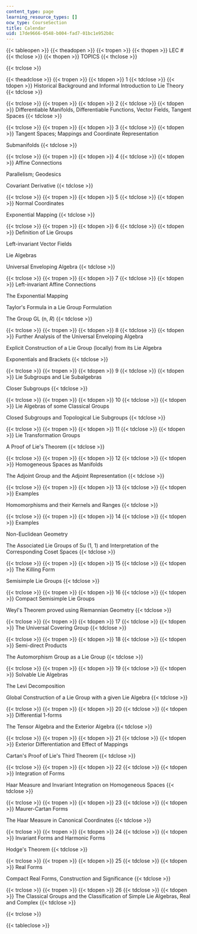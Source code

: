 ```yaml
---
content_type: page
learning_resource_types: []
ocw_type: CourseSection
title: Calendar
uid: 17de9666-0548-b004-fad7-01bc1e952b8c
---
```


{{< tableopen >}}
{{< theadopen >}}
{{< tropen >}}
{{< thopen >}}
LEC #
{{< thclose >}}
{{< thopen >}}
TOPICS
{{< thclose >}}

{{< trclose >}}

{{< theadclose >}}
{{< tropen >}}
{{< tdopen >}}
1
{{< tdclose >}}
{{< tdopen >}}
Historical Background and Informal Introduction to Lie Theory
{{< tdclose >}}

{{< trclose >}}
{{< tropen >}}
{{< tdopen >}}
2
{{< tdclose >}}
{{< tdopen >}}
Differentiable Manifolds, Differentiable Functions, Vector Fields, Tangent Spaces
{{< tdclose >}}

{{< trclose >}}
{{< tropen >}}
{{< tdopen >}}
3
{{< tdclose >}}
{{< tdopen >}}
Tangent Spaces; Mappings and Coordinate Representation  
  
Submanifolds
{{< tdclose >}}

{{< trclose >}}
{{< tropen >}}
{{< tdopen >}}
4
{{< tdclose >}}
{{< tdopen >}}
Affine Connections  
  
Parallelism; Geodesics  
  
Covariant Derivative
{{< tdclose >}}

{{< trclose >}}
{{< tropen >}}
{{< tdopen >}}
5
{{< tdclose >}}
{{< tdopen >}}
Normal Coordinates  
  
Exponential Mapping
{{< tdclose >}}

{{< trclose >}}
{{< tropen >}}
{{< tdopen >}}
6
{{< tdclose >}}
{{< tdopen >}}
Definition of Lie Groups  
  
Left-invariant Vector Fields  
  
Lie Algebras  
  
Universal Enveloping Algebra
{{< tdclose >}}

{{< trclose >}}
{{< tropen >}}
{{< tdopen >}}
7
{{< tdclose >}}
{{< tdopen >}}
Left-invariant Affine Connections  
  
The Exponential Mapping  
  
Taylor's Formula in a Lie Group Formulation  
  
The Group GL (n, _R_)
{{< tdclose >}}

{{< trclose >}}
{{< tropen >}}
{{< tdopen >}}
8
{{< tdclose >}}
{{< tdopen >}}
Further Analysis of the Universal Enveloping Algebra  
  
Explicit Construction of a Lie Group (locally) from its Lie Algebra  
  
Exponentials and Brackets
{{< tdclose >}}

{{< trclose >}}
{{< tropen >}}
{{< tdopen >}}
9
{{< tdclose >}}
{{< tdopen >}}
Lie Subgroups and Lie Subalgebras  
  
Closer Subgroups
{{< tdclose >}}

{{< trclose >}}
{{< tropen >}}
{{< tdopen >}}
10
{{< tdclose >}}
{{< tdopen >}}
Lie Algebras of some Classical Groups  
  
Closed Subgroups and Topological Lie Subgroups
{{< tdclose >}}

{{< trclose >}}
{{< tropen >}}
{{< tdopen >}}
11
{{< tdclose >}}
{{< tdopen >}}
Lie Transformation Groups  
  
A Proof of Lie's Theorem
{{< tdclose >}}

{{< trclose >}}
{{< tropen >}}
{{< tdopen >}}
12
{{< tdclose >}}
{{< tdopen >}}
Homogeneous Spaces as Manifolds  
  
The Adjoint Group and the Adjoint Representation
{{< tdclose >}}

{{< trclose >}}
{{< tropen >}}
{{< tdopen >}}
13
{{< tdclose >}}
{{< tdopen >}}
Examples  
  
Homomorphisms and their Kernels and Ranges
{{< tdclose >}}

{{< trclose >}}
{{< tropen >}}
{{< tdopen >}}
14
{{< tdclose >}}
{{< tdopen >}}
Examples  
  
Non-Euclidean Geometry  
  
The Associated Lie Groups of Su (1, 1) and Interpretation of the Corresponding Coset Spaces
{{< tdclose >}}

{{< trclose >}}
{{< tropen >}}
{{< tdopen >}}
15
{{< tdclose >}}
{{< tdopen >}}
The Killing Form  
  
Semisimple Lie Groups
{{< tdclose >}}

{{< trclose >}}
{{< tropen >}}
{{< tdopen >}}
16
{{< tdclose >}}
{{< tdopen >}}
Compact Semisimple Lie Groups  
  
Weyl's Theorem proved using Riemannian Geometry
{{< tdclose >}}

{{< trclose >}}
{{< tropen >}}
{{< tdopen >}}
17
{{< tdclose >}}
{{< tdopen >}}
The Universal Covering Group
{{< tdclose >}}

{{< trclose >}}
{{< tropen >}}
{{< tdopen >}}
18
{{< tdclose >}}
{{< tdopen >}}
Semi-direct Products  
  
The Automorphism Group as a Lie Group
{{< tdclose >}}

{{< trclose >}}
{{< tropen >}}
{{< tdopen >}}
19
{{< tdclose >}}
{{< tdopen >}}
Solvable Lie Algebras  
  
The Levi Decomposition  
  
Global Construction of a Lie Group with a given Lie Algebra
{{< tdclose >}}

{{< trclose >}}
{{< tropen >}}
{{< tdopen >}}
20
{{< tdclose >}}
{{< tdopen >}}
Differential 1-forms  
  
The Tensor Algebra and the Exterior Algebra
{{< tdclose >}}

{{< trclose >}}
{{< tropen >}}
{{< tdopen >}}
21
{{< tdclose >}}
{{< tdopen >}}
Exterior Differentiation and Effect of Mappings  
  
Cartan's Proof of Lie's Third Theorem
{{< tdclose >}}

{{< trclose >}}
{{< tropen >}}
{{< tdopen >}}
22
{{< tdclose >}}
{{< tdopen >}}
Integration of Forms  
  
Haar Measure and Invariant Integration on Homogeneous Spaces
{{< tdclose >}}

{{< trclose >}}
{{< tropen >}}
{{< tdopen >}}
23
{{< tdclose >}}
{{< tdopen >}}
Maurer-Cartan Forms  
  
The Haar Measure in Canonical Coordinates
{{< tdclose >}}

{{< trclose >}}
{{< tropen >}}
{{< tdopen >}}
24
{{< tdclose >}}
{{< tdopen >}}
Invariant Forms and Harmonic Forms  
  
Hodge's Theorem
{{< tdclose >}}

{{< trclose >}}
{{< tropen >}}
{{< tdopen >}}
25
{{< tdclose >}}
{{< tdopen >}}
Real Forms  
  
Compact Real Forms, Construction and Significance
{{< tdclose >}}

{{< trclose >}}
{{< tropen >}}
{{< tdopen >}}
26
{{< tdclose >}}
{{< tdopen >}}
The Classical Groups and the Classification of Simple Lie Algebras, Real and Complex
{{< tdclose >}}

{{< trclose >}}

{{< tableclose >}}